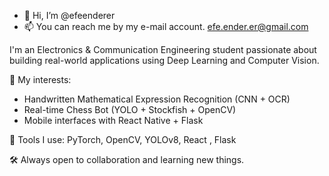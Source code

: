 - 👋 Hi, I’m @efeenderer
- 📫 You can reach me by my e-mail account. efe.ender.er@gmail.com

I'm an Electronics & Communication Engineering student passionate about building real-world applications using Deep Learning and Computer Vision.

🧠 My interests:
- Handwritten Mathematical Expression Recognition (CNN + OCR)
- Real-time Chess Bot (YOLO + Stockfish + OpenCV)
- Mobile interfaces with React Native + Flask

🚀 Tools I use: PyTorch, OpenCV, YOLOv8, React , Flask

🛠️ Always open to collaboration and learning new things.
